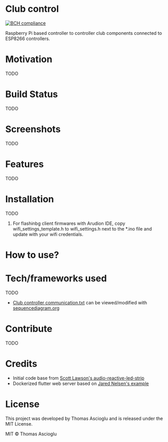 # Club control
[![BCH compliance](https://bettercodehub.com/edge/badge/thomsan/club-controller?branch=master)](https://bettercodehub.com/)

Raspberry Pi based controller to controller club components connected to ESP8266 controllers.

# Motivation
TODO

# Build Status
TODO

# Screenshots
TODO

# Features
TODO
# Installation
TODO
1. For flashinbg client firmwares with Arudion IDE, copy wifi_settings_template.h to wifi_settings.h next to the *.ino file and update with your wifi credentials.

# How to use?

# Tech/frameworks used
TODO
* [Club controller communication.txt](club_controller_communication.txt) can be viewed/modified with [sequencediagram.org](https://sequencediagram.org/)

# Contribute
TODO

# Credits
* Initial code base from [Scott Lawson's audio-reactive-led-strip](https://github.com/scottlawsonbc/audio-reactive-led-strip)
* Dockerized flutter web server based on [Jared Nelsen's example](https://github.com/jared-nelsen/flutter_web_docker_example)

# License
This project was developed by Thomas Ascioglu and is released under the MIT License.

MIT © Thomas Ascioglu
